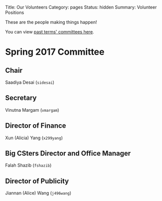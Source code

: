 Title: Our Volunteers
Category: pages
Status: hidden
Summary: Volunteer Positions

These are the people making things happen!

You can view [past terms' committees here]({filename}/pages/past-exec.md).

# Spring 2017 Committee #

## Chair ##

Saadiya Desai (`sidesai`)

## Secretary ##

Vinutna Margam (`vmargam`)

## Director of Finance ##

Xun (Alicia) Yang (`x299yang`)

## Big CSters Director and Office Manager ##

Falah Shazib (`fshazib`)

## Director of Publicity ##

Jiannan (Alice) Wang (`j496wang`)
